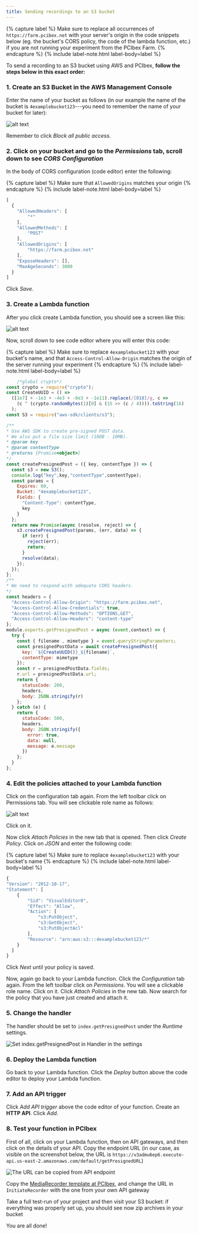 ```yaml
---
title: Sending recordings to an S3 bucket
---
```


{% capture label %}
Make sure to replace all occurrences of `https://farm.pcibex.net` with your server's origin in the code snippets below (eg. the bucket's CORS policy, the code of the lambda function, etc.) if you are not running your experiment from the PCIbex Farm.
{% endcapture %}
{% include label-note.html label-body=label %}
    
To send a recording to an S3 bucket using AWS and PCIbex, **follow the steps below in this exact order:**

### 1. Create an S3 Bucket in the AWS Management Console

 Enter the name of your bucket as follows (in our example the name of the bucket is `4examplebucket123`---you need to remember the name of your bucket for later): 

 ![alt text]({{site.baseurl}}/assets/images/amazon1.png)
 
 Remember to click _Block all public access_. 

### 2. Click on your bucket and go to the _Permissions_ tab, scroll down to see _CORS Configuration_

 In the body of CORS configuration (code editor) enter the following:
  
 {% capture label %}
 Make sure that `AllowedOrigins` matches your origin
 {% endcapture %}
 {% include label-note.html label-body=label %}
    
```javascript
[
  {
    "AllowedHeaders": [
        "*"
    ],
    "AllowedMethods": [
        "POST"
    ],
    "AllowedOrigins": [
        "https://farm.pcibex.net"
    ],
    "ExposeHeaders": [],
    "MaxAgeSeconds": 3000
  }
]
```

 Click _Save_. 

### 3. Create a Lambda function
  
 After you click create Lambda function, you should see a screen like this:

 ![alt text]({{site.baseurl}}/assets/images/amazon2.png)

 Now, scroll down to see code editor where you will enter this code:
  
 {% capture label %}
 Make sure to replace `4examplebucket123` with your bucket's name, and that `Access-Control-Allow-Origin` matches the origin of the server running your experiment
 {% endcapture %}
 {% include label-note.html label-body=label %}
   
```javascript
    /*global crypto*/
const crypto = require("crypto");
const CreateUUID = () =>
  ([1e7] + -1e3 + -4e3 + -8e3 + -1e11).replace(/[018]/g, c =>
    (c ^ (crypto.randomBytes(1)[0] & (15 >> (c / 4)))).toString(16)
  );
const S3 = require("aws-sdk/clients/s3");

/**
* Use AWS SDK to create pre-signed POST data.
* We also put a file size limit (100B - 10MB).
* @param key
* @param contentType
* @returns {Promise<object>}
*/
const createPresignedPost = ({ key, contentType }) => {
  const s3 = new S3();
  console.log("key",key,"contentType",contentType);
  const params = {
    Expires: 60,
    Bucket: "4examplebucket123",
    Fields: {
      "Content-Type": contentType,
      key
    }
  };
  return new Promise(async (resolve, reject) => {
    s3.createPresignedPost(params, (err, data) => {
      if (err) {
        reject(err);
        return;
      }
      resolve(data);
    });
  });
};
/**
* We need to respond with adequate CORS headers.
*/
const headers = {
  "Access-Control-Allow-Origin": "https://farm.pcibex.net",
  "Access-Control-Allow-Credentials": true,
  "Access-Control-Allow-Methods": "OPTIONS,GET",
  "Access-Control-Allow-Headers": "content-type"
};
module.exports.getPresignedPost = async (event,context) => {
  try {
    const { filename , mimetype } = event.queryStringParameters;
    const presignedPostData = await createPresignedPost({
      key: `${CreateUUID()}_${filename}`,
      contentType: mimetype
    });
    const r = presignedPostData.fields;
    r.url = presignedPostData.url;
    return {
      statusCode: 200,
      headers,
      body: JSON.stringify(r)
    };
  } catch (e) {
    return {
      statusCode: 500,
      headers,
      body: JSON.stringify({
        error: true,
        data: null,
        message: e.message
      })
    };
  }
};
```
   
### 4. Edit the policies attached to your Lambda function

 Click on the configuration tab again. From the left toolbar click on Permissions tab. You will see clickable role name as follows:
  
 ![alt text]({{site.baseurl}}/assets/images/amazon4.png)

 Click on it.
  
 Now click _Attach Policies_ in the new tab that is opened. Then click _Create Policy_. Click on _JSON_ and enter the following code:
  
 {% capture label %}
 Make sure to replace `4examplebucket123` with your bucket's name
 {% endcapture %}
 {% include label-note.html label-body=label %}
    
```javascript
{
"Version": "2012-10-17",
"Statement": [
    {
        "Sid": "VisualEditor0",
        "Effect": "Allow",
        "Action": [
            "s3:PutObject",
            "s3:GetObject",
            "s3:PutObjectAcl"
        ],
        "Resource": "arn:aws:s3:::4examplebucket123/*"
    }
  ]   
}
```
    
 Click _Next_ until your policy is saved. 
 
 Now, again go back to your Lambda function.  Click the _Configuration_ tab again. From the left toolbar click on _Permissions_. You will see a clickable role name. Click on it. Click _Attach Policies_ in the new tab. Now search for the policy that you have just created and attach it.
    
### 5. Change the handler

 The handler should be set to `index.getPresignedPost` under the _Runtime_ settings.
  
 ![Set index.getPresignedPost in Handler in the settings]({{site.baseurl}}/assets/images/amazon6.png)
   
### 6. Deploy the Lambda function

 Go back to your Lambda function. Click the _Deploy_ button above the code editor to deploy your Lambda function. 

### 7. Add an API trigger

 Click _Add API trigger_ above the code editor of your function. Create an **HTTP API**. Click _Add_.
   
### 8. Test your function in PCIbex

 First of all, click on your Lambda function, then on API gateways, and then click on the details of your API. Copy the endpoint URL (in our case, as visible on the screenshot below, the URL is `https://v3admu6ep6.execute-api.us-east-2.amazonaws.com/default/getPresignedURL`)
   
 ![The URL can be copied from API endpoint]({{site.baseurl}}/assets/images/amazon5.png)
   
 Copy the [MediaRecorder template at PCIbex](https://farm.pcibex.net/experiments/new?from=OAHoDO), and change the URL in `InitiateRecorder` with the one from your own API gateway
   
 Take a full test-run of your project and then visit your S3 bucket: if everything was properly set up, you should see now zip archives in your bucket
  
 You are all done!
